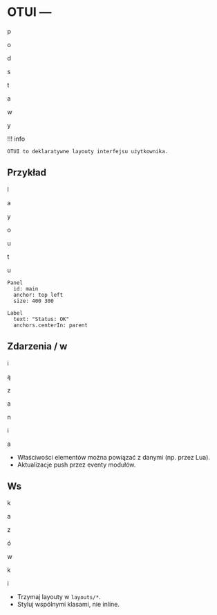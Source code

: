# OTUI —

p

o

d

s

t

a

w

y

!!! info

    OTUI to deklaratywne layouty interfejsu użytkownika.

## Przykład

l

a

y

o

u

t

u

```otui
Panel
  id: main
  anchor: top left
  size: 400 300

Label
  text: "Status: OK"
  anchors.centerIn: parent

```

## Zdarzenia / w

i

ą

z

a

n

i

a

- Właściwości elementów można powiązać z danymi (np. przez Lua).
- Aktualizacje push przez eventy modułów.

## Ws

k

a

z

ó

w

k

i

- Trzymaj layouty w `layouts/*`.
- Styluj wspólnymi klasami, nie inline.
